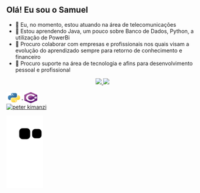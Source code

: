 ## Olá! Eu sou o Samuel

- 🔭 Eu, no momento, estou atuando na área de telecomunicações
- 🌱 Estou aprendendo Java, um pouco sobre Banco de Dados, Python, a utilização de PowerBi
- 👯 Procuro colaborar com empresas e profissionais nos quais visam a evolução do aprendizado sempre para retorno de conhecimento e financeiro
- 🤔 Procuro suporte na área de tecnologia e afins para desenvolvimento pessoal e profissional

<div align="center">
  <a href="https://beacons.ai/SamuelPDS">
  <img height="160em" src="https://github-readme-stats.vercel.app/api?username=SamuelPDS&show_icons=true&theme=dark&include_all_commits=true&count_private=true"/>
  <img height="160em" src="https://github-readme-stats.vercel.app/api/top-langs/?username=SamuelPDS&layout=compact&langs_count=7&theme=dark"/>
</div>

  <div style="display: inline_block"><br>
  <img align="center" alt="Rafa-Python" height="30" width="40" src="https://raw.githubusercontent.com/devicons/devicon/master/icons/python/python-original.svg">
  <img align="center" alt="Rafa-Csharp" height="30" width="40" src="https://raw.githubusercontent.com/devicons/devicon/master/icons/csharp/csharp-original.svg">    
</div>

<div
 <a href="https://www.linkedin.com/in/samuel-charles-571614202" target="blank"><img align="center" src="https://raw.githubusercontent.com/rahuldkjain/github-profile-readme-generator/master/src/images/icons/Social/linked-in-alt.svg" alt="peter kimanzi" height="30" width="40" /></a>
</p>
  
   ![Snake animation](https://github.com/SamuelPDS/SamuelPDS/blob/output/github-contribution-grid-snake.svg)
   
  </div> 
